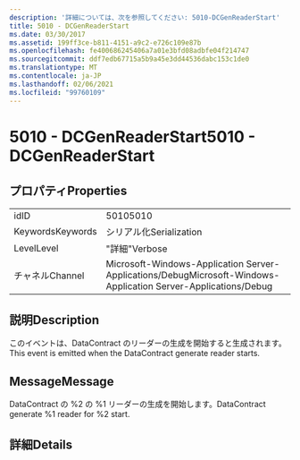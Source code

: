 ```yaml
---
description: '詳細については、次を参照してください: 5010-DCGenReaderStart'
title: 5010 - DCGenReaderStart
ms.date: 03/30/2017
ms.assetid: 199ff3ce-b811-4151-a9c2-e726c109e87b
ms.openlocfilehash: fe400686245406a7a01e3bfd08adbfe04f214747
ms.sourcegitcommit: ddf7edb67715a5b9a45e3dd44536dabc153c1de0
ms.translationtype: MT
ms.contentlocale: ja-JP
ms.lasthandoff: 02/06/2021
ms.locfileid: "99760109"
---
```

# <a name="5010---dcgenreaderstart"></a><span data-ttu-id="ad1ce-103">5010 - DCGenReaderStart</span><span class="sxs-lookup"><span data-stu-id="ad1ce-103">5010 - DCGenReaderStart</span></span>

## <a name="properties"></a><span data-ttu-id="ad1ce-104">プロパティ</span><span class="sxs-lookup"><span data-stu-id="ad1ce-104">Properties</span></span>  
  
|||  
|-|-|  
|<span data-ttu-id="ad1ce-105">id</span><span class="sxs-lookup"><span data-stu-id="ad1ce-105">ID</span></span>|<span data-ttu-id="ad1ce-106">5010</span><span class="sxs-lookup"><span data-stu-id="ad1ce-106">5010</span></span>|  
|<span data-ttu-id="ad1ce-107">Keywords</span><span class="sxs-lookup"><span data-stu-id="ad1ce-107">Keywords</span></span>|<span data-ttu-id="ad1ce-108">シリアル化</span><span class="sxs-lookup"><span data-stu-id="ad1ce-108">Serialization</span></span>|  
|<span data-ttu-id="ad1ce-109">Level</span><span class="sxs-lookup"><span data-stu-id="ad1ce-109">Level</span></span>|<span data-ttu-id="ad1ce-110">"詳細"</span><span class="sxs-lookup"><span data-stu-id="ad1ce-110">Verbose</span></span>|  
|<span data-ttu-id="ad1ce-111">チャネル</span><span class="sxs-lookup"><span data-stu-id="ad1ce-111">Channel</span></span>|<span data-ttu-id="ad1ce-112">Microsoft-Windows-Application Server-Applications/Debug</span><span class="sxs-lookup"><span data-stu-id="ad1ce-112">Microsoft-Windows-Application Server-Applications/Debug</span></span>|  
  
## <a name="description"></a><span data-ttu-id="ad1ce-113">説明</span><span class="sxs-lookup"><span data-stu-id="ad1ce-113">Description</span></span>  

 <span data-ttu-id="ad1ce-114">このイベントは、DataContract のリーダーの生成を開始すると生成されます。</span><span class="sxs-lookup"><span data-stu-id="ad1ce-114">This event is emitted when the DataContract generate reader starts.</span></span>  
  
## <a name="message"></a><span data-ttu-id="ad1ce-115">Message</span><span class="sxs-lookup"><span data-stu-id="ad1ce-115">Message</span></span>  

 <span data-ttu-id="ad1ce-116">DataContract の %2 の %1 リーダーの生成を開始します。</span><span class="sxs-lookup"><span data-stu-id="ad1ce-116">DataContract generate %1 reader for %2 start.</span></span>  
  
## <a name="details"></a><span data-ttu-id="ad1ce-117">詳細</span><span class="sxs-lookup"><span data-stu-id="ad1ce-117">Details</span></span>
